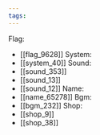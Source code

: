 ```yaml
---
tags:
---
```

Flag:
- [[flag_9628]]
System:
- [[system_40]]
Sound:
- [[sound_353]]
- [[sound_13]]
- [[sound_12]]
Name:
- [[name_65278]]
Bgm:
- [[bgm_232]]
Shop:
- [[shop_9]]
- [[shop_38]]
